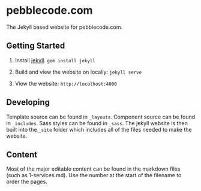 # pebblecode.com

The Jekyll based website for pebblecode.com.

## Getting Started

1. Install [jekyll](http://jekyllrb.com/).
`gem install jekyll`

2. Build and view the website on locally:
`jekyll serve`

3. View the website:
`http://localhost:4000`

## Developing
Template source can be found in `_layouts`. Component source can be found in `_includes`. Sass styles can be found in `_sass`. The jekyll website is then built into the `_site` folder which includes all of the files needed to make the website.

## Content
Most of the major editable content can be found in the markdown files (such as 1-services.md). Use the number at the start of the filename to order the pages.